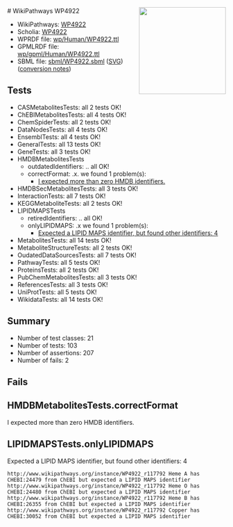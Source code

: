 <img style="float: right; width: 200px" src="../logo.png" />
# WikiPathways WP4922

* WikiPathways: [WP4922](https://identifiers.org/wikipathways:WP4922)
* Scholia: [WP4922](https://scholia.toolforge.org/wikipathways/WP4922)
* WPRDF file: [wp/Human/WP4922.ttl](../wp/Human/WP4922.ttl)
* GPMLRDF file: [wp/gpml/Human/WP4922.ttl](../wp/gpml/Human/WP4922.ttl)
* SBML file: [sbml/WP4922.sbml](../sbml/WP4922.sbml) ([SVG](../sbml/WP4922.svg)) ([conversion notes](../sbml/WP4922.txt))

## Tests
* CASMetabolitesTests: all 2 tests OK!
* ChEBIMetabolitesTests: all 4 tests OK!
* ChemSpiderTests: all 2 tests OK!
* DataNodesTests: all 4 tests OK!
* EnsemblTests: all 4 tests OK!
* GeneralTests: all 13 tests OK!
* GeneTests: all 3 tests OK!
* HMDBMetabolitesTests
    * outdatedIdentifiers: .. all OK!
    * correctFormat: .x. we found 1 problem(s):
        * [I expected more than zero HMDB identifiers.](#ad154c1e)
* HMDBSecMetabolitesTests: all 3 tests OK!
* InteractionTests: all 7 tests OK!
* KEGGMetaboliteTests: all 2 tests OK!
* LIPIDMAPSTests
    * retiredIdentifiers: .. all OK!
    * onlyLIPIDMAPS: .x we found 1 problem(s):
        * [Expected a LIPID MAPS identifier, but found other identifiers: 4](#48cc60bb)
* MetabolitesTests: all 14 tests OK!
* MetaboliteStructureTests: all 2 tests OK!
* OudatedDataSourcesTests: all 7 tests OK!
* PathwayTests: all 5 tests OK!
* ProteinsTests: all 2 tests OK!
* PubChemMetabolitesTests: all 3 tests OK!
* ReferencesTests: all 3 tests OK!
* UniProtTests: all 5 tests OK!
* WikidataTests: all 14 tests OK!


## Summary

* Number of test classes: 21
* Number of tests: 103
* Number of assertions: 207
* Number of fails: 2

## Fails

<a name="ad154c1e" />

## HMDBMetabolitesTests.correctFormat

I expected more than zero HMDB identifiers.
<a name="48cc60bb" />

## LIPIDMAPSTests.onlyLIPIDMAPS

Expected a LIPID MAPS identifier, but found other identifiers: 4
```
http://www.wikipathways.org/instance/WP4922_r117792 Heme A has CHEBI:24479 from ChEBI but expected a LIPID MAPS identifier
http://www.wikipathways.org/instance/WP4922_r117792 Heme O has CHEBI:24480 from ChEBI but expected a LIPID MAPS identifier
http://www.wikipathways.org/instance/WP4922_r117792 Heme B has CHEBI:26355 from ChEBI but expected a LIPID MAPS identifier
http://www.wikipathways.org/instance/WP4922_r117792 Copper has CHEBI:30052 from ChEBI but expected a LIPID MAPS identifier
```

